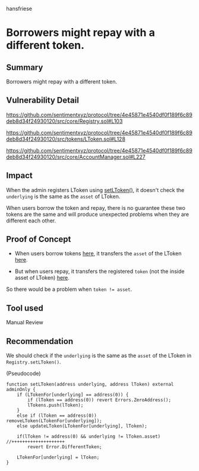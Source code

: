 hansfriese
# Borrowers might repay with a different token.

## Summary
Borrowers might repay with a different token.


## Vulnerability Detail
https://github.com/sentimentxyz/protocol/tree/4e45871e4540df0f189f6c89deb8d34f24930120/src/core/Registry.sol#L103

https://github.com/sentimentxyz/protocol/tree/4e45871e4540df0f189f6c89deb8d34f24930120/src/tokens/LToken.sol#L128

https://github.com/sentimentxyz/protocol/tree/4e45871e4540df0f189f6c89deb8d34f24930120/src/core/AccountManager.sol#L227


## Impact
When the admin registers LToken using [setLToken()](https://github.com/sentimentxyz/protocol/tree/4e45871e4540df0f189f6c89deb8d34f24930120/src/core/Registry.sol#L95), it doesn't check the `underlying` is the same as the `asset` of LToken.

When users borrow the token and repay, there is no guarantee these two tokens are the same and will produce unexpected problems when they are different each other.


## Proof of Concept
- When users borrow tokens [here](https://github.com/sentimentxyz/protocol/tree/4e45871e4540df0f189f6c89deb8d34f24930120/src/core/AccountManager.sol#L214), it transfers the `asset` of the LToken [here](https://github.com/sentimentxyz/protocol/tree/4e45871e4540df0f189f6c89deb8d34f24930120/src/tokens/LToken.sol#L143).

- But when users repay, it transfers the registered `token` (not the inside asset of LToken) [here](https://github.com/sentimentxyz/protocol/tree/4e45871e4540df0f189f6c89deb8d34f24930120/src/core/AccountManager.sol#L236).

So there would be a problem when `token != asset`.


## Tool used
Manual Review


## Recommendation
We should check if the `underlying` is the same as the `asset` of the LToken in `Registry.setLToken()`.

(Pseudocode)

```
function setLToken(address underlying, address lToken) external adminOnly {
    if (LTokenFor[underlying] == address(0)) {
        if (lToken == address(0)) revert Errors.ZeroAddress();
        lTokens.push(lToken);
    }
    else if (lToken == address(0)) removeLToken(LTokenFor[underlying]);
    else updateLToken(LTokenFor[underlying], lToken);

    if(lToken != address(0) && underlying != lToken.asset) //++++++++++++++++++++
        revert Error.DifferentToken; 

    LTokenFor[underlying] = lToken;
}
```